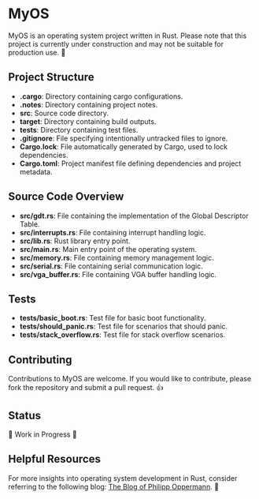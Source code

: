 # MyOS

MyOS is an operating system project written in Rust. Please note that this project is currently under construction and may not be suitable for production use. 🚧

## Project Structure

- **.cargo**: Directory containing cargo configurations.
- **.notes**: Directory containing project notes.
- **src**: Source code directory.
- **target**: Directory containing build outputs.
- **tests**: Directory containing test files.
- **.gitignore**: File specifying intentionally untracked files to ignore.
- **Cargo.lock**: File automatically generated by Cargo, used to lock dependencies.
- **Cargo.toml**: Project manifest file defining dependencies and project metadata.

## Source Code Overview

- **src/gdt.rs**: File containing the implementation of the Global Descriptor Table.
- **src/interrupts.rs**: File containing interrupt handling logic.
- **src/lib.rs**: Rust library entry point.
- **src/main.rs**: Main entry point of the operating system.
- **src/memory.rs**: File containing memory management logic.
- **src/serial.rs**: File containing serial communication logic.
- **src/vga_buffer.rs**: File containing VGA buffer handling logic.

## Tests

- **tests/basic_boot.rs**: Test file for basic boot functionality.
- **tests/should_panic.rs**: Test file for scenarios that should panic.
- **tests/stack_overflow.rs**: Test file for stack overflow scenarios.

## Contributing

Contributions to MyOS are welcome. If you would like to contribute, please fork the repository and submit a pull request. 👍

## Status

🚧 Work in Progress 🚧

## Helpful Resources

For more insights into operating system development in Rust, consider referring to the following blog: [The Blog of Philipp Oppermann](https://os.phil-opp.com/). 📖


